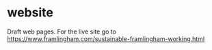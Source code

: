 # website
Draft web pages. For the live site go to https://www.framlingham.com/sustainable-framlingham-working.html
